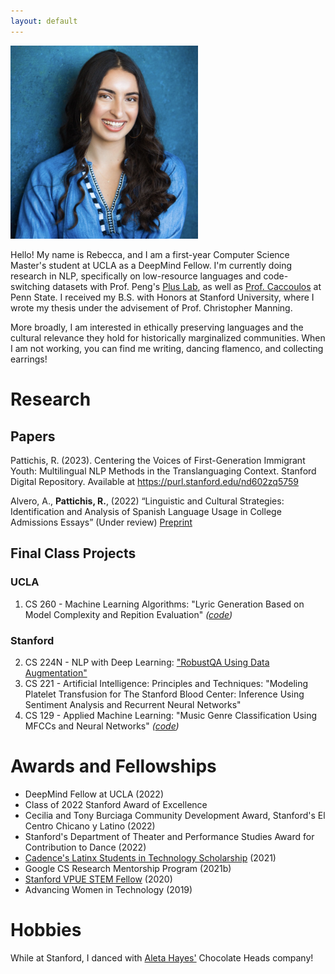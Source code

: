 ```yaml
---
layout: default
---
```


<img src="./imgs/HEADSHOT.jpg" alt="Headshot" style="width:300px">

Hello! My name is Rebecca, and I am a first-year Computer Science Master's student at UCLA as a DeepMind Fellow. I'm currently doing research in NLP, specifically on low-resource languages and code-switching datasets with Prof. Peng's [Plus Lab](https://vnpeng.net/), as well as [Prof. Caccoulos](https://sip.la.psu.edu/people/rct11/) at Penn State. I received my B.S. with Honors at Stanford University, where I wrote my thesis under the advisement of Prof. Christopher Manning.

More broadly, I am interested in ethically preserving languages and the cultural relevance they hold for historically marginalized communities. When I am not working, you can find me writing, dancing flamenco, and collecting earrings!

# Research

## Papers

Pattichis, R. (2023). Centering the Voices of First-Generation Immigrant Youth: Multilingual NLP Methods in the Translanguaging Context. Stanford Digital Repository. Available at <https://purl.stanford.edu/nd602zq5759>

Alvero, A., **Pattichis, R.**, (2022) “Linguistic and Cultural Strategies: Identification and Analysis of Spanish Language Usage in College Admissions Essays”
(Under review) [Preprint](https://osf.io/preprints/socarxiv/wmsre/)

## Final Class Projects

### UCLA
  1. CS 260 - Machine Learning Algorithms: "Lyric Generation Based on Model Complexity and Repition Evaluation" _([code](https://github.com/rpattichis/lyric-generation))_

### Stanford
  2. CS 224N - NLP with Deep Learning: ["RobustQA Using Data Augmentation"](https://www.semanticscholar.org/paper/RobustQA-Using-Data-Augmentation-Rebecca-Pattichis/8e4d7d60307047b45197c7c434576a0af09516bf)
  2. CS 221 - Artificial Intelligence: Principles and Techniques: "Modeling Platelet Transfusion for The Stanford Blood Center: Inference Using Sentiment Analysis and Recurrent Neural Networks"
  2. CS 129 - Applied Machine Learning: "Music Genre Classification Using MFCCs and Neural Networks" _([code](https://github.com/rpattichis/CS129_project))_

# Awards and Fellowships

* DeepMind Fellow at UCLA (2022)
* Class of 2022 Stanford Award of Excellence
* Cecilia and Tony Burciaga Community Development Award, Stanford's El Centro Chicano y Latino (2022)
* Stanford's Department of Theater and Performance Studies Award for Contribution to Dance (2022)
* [Cadence's Latinx Students in Technology Scholarship](https://newsdirect.com/news/meet-the-2021-winners-of-cadences-latinx-students-in-technology-scholarship-154120563) (2021)
* Google CS Research Mentorship Program (2021b)
* [Stanford VPUE STEM Fellow](https://undergradresearch.stanford.edu/student-spotlight/stem-fellows) (2020)
* Advancing Women in Technology (2019)

# Hobbies

While at Stanford, I danced with [Aleta Hayes'](https://www.aletahayes.com/about) Chocolate Heads company!

